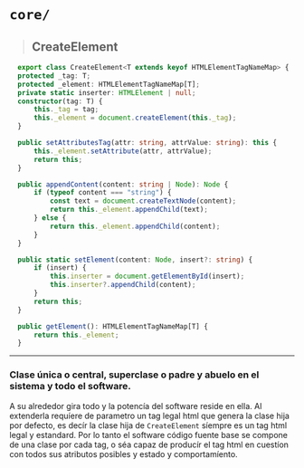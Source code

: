 # `core/`

> ## CreateElement

```typescript
  export class CreateElement<T extends keyof HTMLElementTagNameMap> {
  protected _tag: T;
  protected _element: HTMLElementTagNameMap[T];
  private static inserter: HTMLElement | null;
  constructor(tag: T) {
      this._tag = tag;
      this._element = document.createElement(this._tag);
  }

  public setAttributesTag(attr: string, attrValue: string): this {
      this._element.setAttribute(attr, attrValue);
      return this;
  }

  public appendContent(content: string | Node): Node {
      if (typeof content === "string") {
          const text = document.createTextNode(content);
          return this._element.appendChild(text);
      } else {
          return this._element.appendChild(content);
      }
  }

  public static setElement(content: Node, insert?: string) {
      if (insert) {
          this.inserter = document.getElementById(insert);
          this.inserter?.appendChild(content);
      }
      return this;
  }

  public getElement(): HTMLElementTagNameMap[T] {
      return this._element;
  }
```
---

### Clase única o central, superclase o padre y abuelo en el sistema y todo el software.

A su alrededor gira todo y la potencía del software reside en ella. Al extenderla requíere de parametro un tag legal html que genera la clase hija por defecto, es decír la clase hija de `CreateElement` síempre es un tag html legal y estandard. Por lo tanto el software código fuente base se compone de una clase por cada tag, o séa capaz de producír el tag html en cuestíon con todos sus atributos posibles y estado y comportamíento.